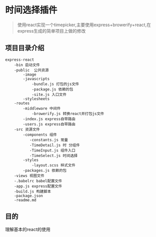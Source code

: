 # 时间选择插件

>使用react实现一个timepicker,主要使用express+browerify+react,在express生成的简单项目上做的修改
## 项目目录介绍
```
express-react
    -bin 启动文件
    -public  公共资源
        -image
        -javascripts
            -bundle.js 打包的js文件
            -package.js 依赖的包
            -site.js 入口文件
        -stylesheets
    -routes
        -middleware 中间件
            -browerify.js 转换react并打包js文件
        -index.js express自带路由
        -users.js express自带路由
    -src 资源文件
        -components 组件
           -constants.js 常量
           -TimeDetail.js 时 分组件
           -TimeInput.js 组件入口
           -TimeSelect.js 时间选择
        -styles
            -layout.scss 样式文件
        -packages.js 依赖的包
    -views 视图文件
    -.babelrc babel配置文件
    -app.js express配置文件
    -build.js 构建脚本
    -package.json
    -readme.md
```
## 目的

理解基本的react的使用